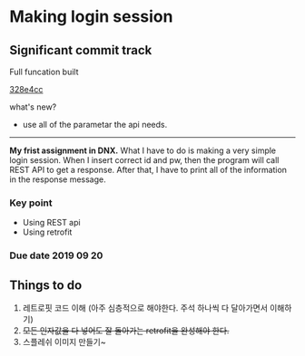 
Making login session  
====================

## Significant commit track ##


Full funcation built

 [328e4cc](https://github.com/absinthe4902/first_assignment/commit/328e4cc06c02bf6e6241f0d10e4e85344c04ed4d)


what's new? 
- use all of the parametar the api needs. 



--------------------------------

**My frist assignment in DNX.** 
What I have to do is making a very simple login session. 
When I insert correct id and pw, then the program will call REST API to get a response. 
After that, I have to print all of the information in the response message. 

### Key point 
* Using REST api
* Using retrofit 

### Due date 2019 09 20 



Things to do 
------------
1. 레트로핏 코드 이해 (아주 심층적으로 해야한다. 주석 하나씩 다 달아가면서 이해하기)
2. ~~모든 인자값을 다 넣어도 잘 돌아가는 retrofit을 완성해야 한다.~~
3. 스플레쉬 이미지 만들기~
    

